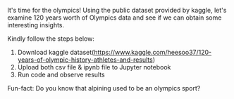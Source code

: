 It's time for the olympics! Using the public dataset provided by kaggle, let's examine 120 years worth of Olympics data and see
if we can obtain some interesting insights.

Kindly follow the steps below:
1) Download kaggle dataset(https://www.kaggle.com/heesoo37/120-years-of-olympic-history-athletes-and-results) 
2) Upload both csv file & ipynb file to Jupyter notebook
3) Run code and observe results

Fun-fact: Do you know that alpining used to be an olympics sport?
